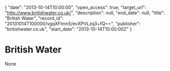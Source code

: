 {
  "date": "2013-10-14T10:00:00", 
  "open_access": true, 
  "target_url": "http://www.britishwater.co.uk/", 
  "description": null, 
  "end_date": null, 
  "title": "British Water", 
  "record_id": "20131014T100000/vgqXFImn5/evXPVLzq3+fQ==", 
  "publisher": "britishwater.co.uk", 
  "start_date": "2013-10-14T10:00:00Z"
}

# British Water

None
